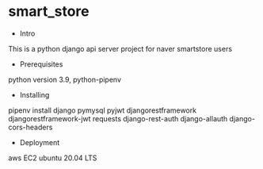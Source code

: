 # smart_store

- Intro

This is a python django api server project for naver smartstore users

- Prerequisites

python version 3.9, python-pipenv

- Installing

pipenv install django pymysql pyjwt djangorestframework djangorestframework-jwt requests django-rest-auth django-allauth django-cors-headers

- Deployment

aws EC2 ubuntu 20.04 LTS
